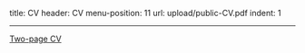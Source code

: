 title: CV
header: CV
menu-position: 11
url: upload/public-CV.pdf
indent: 1

---

[Two-page CV](upload/public-CV.pdf)
